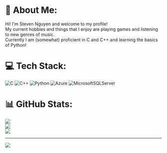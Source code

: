 # 💫 About Me:
Hi! I'm Steven Nguyen and welcome to my profile!<br>My current hobbies and things that I enjoy are playing games and listening to new genres of music.<br>Currently I am (somewhat) proficient in C and C++ and learning the basics of Python!<br>


# 💻 Tech Stack:
![C](https://img.shields.io/badge/c-%2300599C.svg?style=flat-square&logo=c&logoColor=white) ![C++](https://img.shields.io/badge/c++-%2300599C.svg?style=flat-square&logo=c%2B%2B&logoColor=white) ![Python](https://img.shields.io/badge/python-3670A0?style=flat-square&logo=python&logoColor=ffdd54) ![Azure](https://img.shields.io/badge/azure-%230072C6.svg?style=flat-square&logo=microsoftazure&logoColor=white) ![MicrosoftSQLServer](https://img.shields.io/badge/Microsoft%20SQL%20Server-CC2927?style=flat-square&logo=microsoft%20sql%20server&logoColor=white)
# 📊 GitHub Stats:
![](https://github-readme-stats.vercel.app/api?username=Kyyyuunnn&theme=dark&hide_border=false&include_all_commits=true&count_private=false)<br/>
![](https://nirzak-streak-stats.vercel.app/?user=Kyyyuunnn&theme=dark&hide_border=false)<br/>
![](https://github-readme-stats.vercel.app/api/top-langs/?username=Kyyyuunnn&theme=dark&hide_border=false&include_all_commits=true&count_private=false&layout=compact)

---
[![](https://visitcount.itsvg.in/api?id=Kyyyuunnn&icon=0&color=0)](https://visitcount.itsvg.in)

<!-- Proudly created with GPRM ( https://gprm.itsvg.in ) -->
